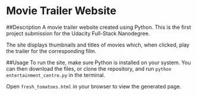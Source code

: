 Movie Trailer Website
=====================

##Description
A movie trailer website created using Python. This is the first project submission for the Udacity Full-Stack Nanodegree.

The site displays thumbnails and titles of movies which, when clicked, play the trailer for the corresponding film.

##Usage
To run the site, make sure Python is installed on your system. You can then download the files, or clone the repository, and run `python entertainment_centre.py` in the terminal.

Open `fresh_tomatoes.html` in your browser to view the generated page.

<!-- Alternatively, a live version of the blog can be found [here](http://andrewalderton.github.io/fullstack-nanodegree-multi-user-blog). -->
